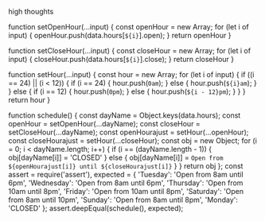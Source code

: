 high thoughts






function setOpenHour(...input) {
    const openHour = new Array;
    for (let i of input) {
        openHour.push(data.hours[`${i}`].open);
    }
    return openHour
}

function setCloseHour(...input) {
    const closeHour = new Array;
    for (let i of input) {
        closeHour.push(data.hours[`${i}`].close);
    }
    return closeHour
}

function setHour(...input) {
    const hour = new Array;
    for (let i of input) {
        if ((i == 24) || (i < 12)) {
            if (i == 24) {
                hour.push(`0am`);
            } else {
                hour.push(`${i}am`);
            }
        } else {
            if (i == 12) {
                hour.push(`0pm`);
            } else {
                hour.push(`${i - 12}pm`);
            }
        }
    }
    return hour
}

function schedule() {
    const dayName = Object.keys(data.hours);
    const openHour = setOpenHour(...dayName);
    const closeHour = setCloseHour(...dayName);
    const openHourajust = setHour(...openHour);
    const closeHourajust = setHour(...closeHour);
    const obj = new Object;
    for (i = 0; i < dayName.length; i++) {
        if (i == (dayName.length - 1)) {
            obj[dayName[i]] = 'CLOSED'
        } else {
            obj[dayName[i]] = `Open from ${openHourajust[i]} until ${closeHourajust[i]}`
        }
    }
    return obj
};
const assert = require('assert'),
    expected = {
        'Tuesday': 'Open from 8am until 6pm',
        'Wednesday': 'Open from 8am until 6pm',
        'Thursday': 'Open from 10am until 8pm',
        'Friday': 'Open from 10am until 8pm',
        'Saturday': 'Open from 8am until 10pm',
        'Sunday': 'Open from 8am until 8pm',
        'Monday': 'CLOSED'
    };
assert.deepEqual(schedule(), expected);
